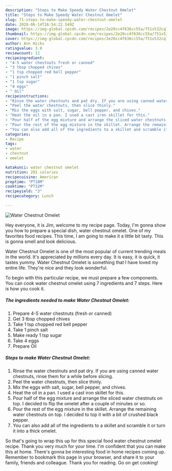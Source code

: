 ```yaml
---
description: "Steps to Make Speedy Water Chestnut Omelet"
title: "Steps to Make Speedy Water Chestnut Omelet"
slug: 71-steps-to-make-speedy-water-chestnut-omelet
date: 2020-06-14T16:54:22.549Z
image: https://img-global.cpcdn.com/recipes/2e20cc4f636cc55a/751x532cq70/water-chestnut-omelet-recipe-main-photo.jpg
thumbnail: https://img-global.cpcdn.com/recipes/2e20cc4f636cc55a/751x532cq70/water-chestnut-omelet-recipe-main-photo.jpg
cover: https://img-global.cpcdn.com/recipes/2e20cc4f636cc55a/751x532cq70/water-chestnut-omelet-recipe-main-photo.jpg
author: Ann Hicks
ratingvalue: 3.8
reviewcount: 12
recipeingredient:
- "4-5 water chestnuts fresh or canned"
- "3 tbsp chopped chives"
- "1 tsp chopped red bell pepper"
- "1 pinch salt"
- "1 tsp sugar"
- "4 eggs"
- " Oil"
recipeinstructions:
- "Rinse the water chestnuts and pat dry. If you are using canned water chestnuts, rinse them for a while before slicing."
- "Peel the water chestnuts, then slice thinly."
- "Mix the eggs with salt, sugar, bell pepper, and chives."
- "Heat the oil in a pan. I used a cast iron skillet for this."
- "Pour half of the egg mixture and arrange the sliced water chestnuts on top. I decided to flip the omelet after a couple of minutes or so."
- "Pour the rest of the egg mixture in the skillet. Arrange the remaining water chestnuts on top. I decided to top it with a bit of crushed black pepper."
- "You can also add all of the ingredients to a skillet and scramble it or turn it into a thick omelet."
categories:
- Recipe
tags:
- water
- chestnut
- omelet

katakunci: water chestnut omelet 
nutrition: 201 calories
recipecuisine: American
preptime: "PT18M"
cooktime: "PT32M"
recipeyield: "3"
recipecategory: Lunch

---
```



![Water Chestnut Omelet](https://img-global.cpcdn.com/recipes/2e20cc4f636cc55a/751x532cq70/water-chestnut-omelet-recipe-main-photo.jpg)

Hey everyone, it is Jim, welcome to my recipe page. Today, I'm gonna show you how to prepare a special dish, water chestnut omelet. One of my favorites food recipes. This time, I am going to make it a little bit tasty. This is gonna smell and look delicious.



Water Chestnut Omelet is one of the most popular of current trending meals in the world. It's appreciated by millions every day. It is easy, it is quick, it tastes yummy. Water Chestnut Omelet is something that I have loved my entire life. They're nice and they look wonderful.


To begin with this particular recipe, we must prepare a few components. You can cook water chestnut omelet using 7 ingredients and 7 steps. Here is how you cook it.

<!--inarticleads1-->

##### The ingredients needed to make Water Chestnut Omelet:

1. Prepare 4-5 water chestnuts (fresh or canned)
1. Get 3 tbsp chopped chives
1. Take 1 tsp chopped red bell pepper
1. Take 1 pinch salt
1. Make ready 1 tsp sugar
1. Take 4 eggs
1. Prepare  Oil




<!--inarticleads2-->

##### Steps to make Water Chestnut Omelet:

1. Rinse the water chestnuts and pat dry. If you are using canned water chestnuts, rinse them for a while before slicing.
1. Peel the water chestnuts, then slice thinly.
1. Mix the eggs with salt, sugar, bell pepper, and chives.
1. Heat the oil in a pan. I used a cast iron skillet for this.
1. Pour half of the egg mixture and arrange the sliced water chestnuts on top. I decided to flip the omelet after a couple of minutes or so.
1. Pour the rest of the egg mixture in the skillet. Arrange the remaining water chestnuts on top. I decided to top it with a bit of crushed black pepper.
1. You can also add all of the ingredients to a skillet and scramble it or turn it into a thick omelet.




So that's going to wrap this up for this special food water chestnut omelet recipe. Thank you very much for your time. I'm confident that you can make this at home. There's gonna be interesting food in home recipes coming up. Remember to bookmark this page in your browser, and share it to your family, friends and colleague. Thank you for reading. Go on get cooking!
